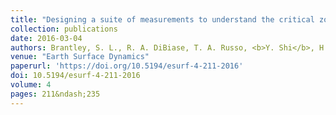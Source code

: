```yaml
---
title: "Designing a suite of measurements to understand the critical zone"
collection: publications
date: 2016-03-04
authors: Brantley, S. L., R. A. DiBiase, T. A. Russo, <b>Y. Shi</b>, H. Lin, K. J. Davis, M. Kaye, L. Hill, J. Kaye, D. M. Eissenstat, B. Hoagland, A. L. Dere, A. L. Neal, K. M. Brubaker, and D. K. Arthur
venue: "Earth Surface Dynamics"
paperurl: 'https://doi.org/10.5194/esurf-4-211-2016'
doi: 10.5194/esurf-4-211-2016
volume: 4
pages: 211&ndash;235
---
```

